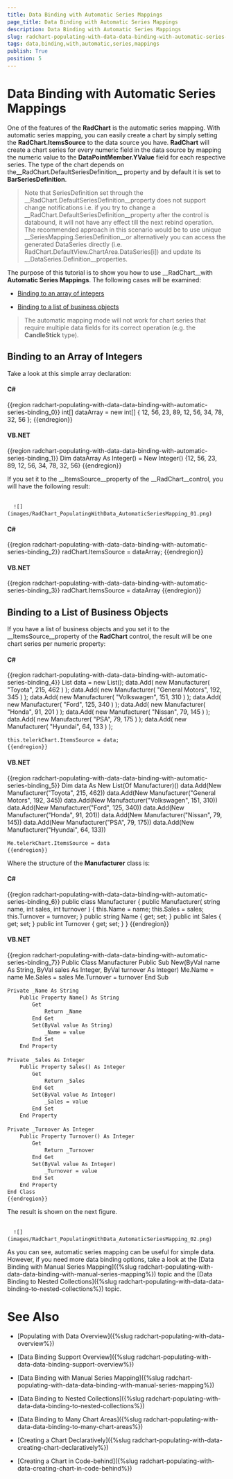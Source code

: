 ```yaml
---
title: Data Binding with Automatic Series Mappings
page_title: Data Binding with Automatic Series Mappings
description: Data Binding with Automatic Series Mappings
slug: radchart-populating-with-data-data-binding-with-automatic-series-binding
tags: data,binding,with,automatic,series,mappings
publish: True
position: 5
---
```


# Data Binding with Automatic Series Mappings



One of the features of the __RadChart__ is the automatic series mapping. With automatic series mapping, you can easily create a chart by simply setting the __RadChart.ItemsSource__ to the data source you have. __RadChart__ will create a chart series for every numeric field in the data source by mapping the numeric value to the __DataPointMember.YValue__ field for each respective series. The type of the chart depends on the__RadChart.DefaultSeriesDefinition__ property and by default it is set to __BarSeriesDefinition__.

>Note that SeriesDefinition set through the __RadChart.DefaultSeriesDefinition__property does not support change notifications i.e. if you try to change a __RadChart.DefaultSeriesDefinition__property after the control is databound, it will not have any effect till the next rebind operation. The recommended approach in this scenario would be to use unique __SeriesMapping.SeriesDefinition__or alternatively you can access the generated DataSeries directly (i.e. RadChart.DefaultView.ChartArea.DataSeries[i]) and update its __DataSeries.Definition__properties.

The purpose of this tutorial is to show you how to use __RadChart__with __Automatic Series Mappings__. The following cases will be examined:

* [Binding to an array of integers](#Binding_to_an_Array_of_Integers)

* [Binding to a list of business objects](#Binding_to_a_List_of_Business_Objects)

>The automatic mapping mode will not work for chart series that require multiple data fields for its correct operation (e.g. the __CandleStick__ type).

## Binding to an Array of Integers

Take a look at this simple array declaration:

#### __C#__

{{region radchart-populating-with-data-data-binding-with-automatic-series-binding_0}}
	int[] dataArray = new int[] { 12, 56, 23, 89, 12, 56, 34, 78, 32, 56 };
	{{endregion}}



#### __VB.NET__

{{region radchart-populating-with-data-data-binding-with-automatic-series-binding_1}}
	Dim dataArray As Integer() = New Integer() {12, 56, 23, 89, 12, 56, 34, 78, 32, 56}
	{{endregion}}



If you set it to the __ItemsSource__property of the __RadChart__control, you will have the following result:




         
      ![](images/RadChart_PopulatingWithData_AutomaticSeriesMapping_01.png)

#### __C#__

{{region radchart-populating-with-data-data-binding-with-automatic-series-binding_2}}
	radChart.ItemsSource = dataArray;
	{{endregion}}



#### __VB.NET__

{{region radchart-populating-with-data-data-binding-with-automatic-series-binding_3}}
	radChart.ItemsSource = dataArray
	{{endregion}}



## Binding to a List of Business Objects

If you have a list of business objects and you set it to the __ItemsSource__property of the __RadChart__ control, the result will be one chart series per numeric property:

#### __C#__

{{region radchart-populating-with-data-data-binding-with-automatic-series-binding_4}}
	List<Manufacturer> data = new List<Manufacturer>();
	data.Add( new Manufacturer( "Toyota", 215, 462 ) );
	data.Add( new Manufacturer( "General Motors", 192, 345 ) );
	data.Add( new Manufacturer( "Volkswagen", 151, 310 ) );
	data.Add( new Manufacturer( "Ford", 125, 340 ) );
	data.Add( new Manufacturer( "Honda", 91, 201 ) );
	data.Add( new Manufacturer( "Nissan", 79, 145 ) );
	data.Add( new Manufacturer( "PSA", 79, 175 ) );
	data.Add( new Manufacturer( "Hyundai", 64, 133 ) );
	
	this.telerkChart.ItemsSource = data;
	{{endregion}}



#### __VB.NET__

{{region radchart-populating-with-data-data-binding-with-automatic-series-binding_5}}
	Dim data As New List(Of Manufacturer)()
	data.Add(New Manufacturer("Toyota", 215, 462))
	data.Add(New Manufacturer("General Motors", 192, 345))
	data.Add(New Manufacturer("Volkswagen", 151, 310))
	data.Add(New Manufacturer("Ford", 125, 340))
	data.Add(New Manufacturer("Honda", 91, 201))
	data.Add(New Manufacturer("Nissan", 79, 145))
	data.Add(New Manufacturer("PSA", 79, 175))
	data.Add(New Manufacturer("Hyundai", 64, 133))
	
	Me.telerkChart.ItemsSource = data
	{{endregion}}



Where the structure of the __Manufacturer__ class is:

#### __C#__

{{region radchart-populating-with-data-data-binding-with-automatic-series-binding_6}}
	public class Manufacturer
	{
	    public Manufacturer( string name, int sales, int turnover )
	    {
	        this.Name = name;
	        this.Sales = sales;
	        this.Turnover = turnover;
	    }
	    public string Name
	    {
	        get;
	        set;
	    }
	    public int Sales
	    {
	        get;
	        set;
	    }
	    public int Turnover
	    {
	        get;
	        set;
	    }
	}
	{{endregion}}



#### __VB.NET__

{{region radchart-populating-with-data-data-binding-with-automatic-series-binding_7}}
	Public Class Manufacturer
	    Public Sub New(ByVal name As String, ByVal sales As Integer, ByVal turnover As Integer)
	        Me.Name = name
	        Me.Sales = sales
	        Me.Turnover = turnover
	    End Sub
	
	Private _Name As String
	    Public Property Name() As String
	        Get
	            Return _Name
	        End Get
	        Set(ByVal value As String)
	            _Name = value
	        End Set
	    End Property
	
	Private _Sales As Integer
	    Public Property Sales() As Integer
	        Get
	            Return _Sales
	        End Get
	        Set(ByVal value As Integer)
	            _Sales = value
	        End Set
	    End Property
	
	Private _Turnover As Integer
	    Public Property Turnover() As Integer
	        Get
	            Return _Turnover
	        End Get
	        Set(ByVal value As Integer)
	            _Turnover = value
	        End Set
	    End Property
	End Class
	{{endregion}}



The result is shown on the next figure.




         
      ![](images/RadChart_PopulatingWithData_AutomaticSeriesMapping_02.png)

As you can see, automatic series mapping can be useful for simple data. However, if you need more data binding options, take a look at the [Data Binding with Manual Series Mapping]({%slug radchart-populating-with-data-data-binding-with-manual-series-mapping%}) topic and the [Data Binding to Nested Collections]({%slug radchart-populating-with-data-data-binding-to-nested-collections%}) topic.

# See Also

 * [Populating with Data Overview]({%slug radchart-populating-with-data-overview%})

 * [Data Binding Support Overview]({%slug radchart-populating-with-data-data-binding-support-overview%})

 * [Data Binding with Manual Series Mapping]({%slug radchart-populating-with-data-data-binding-with-manual-series-mapping%})

 * [Data Binding to Nested Collections]({%slug radchart-populating-with-data-data-binding-to-nested-collections%})

 * [Data Binding to Many Chart Areas]({%slug radchart-populating-with-data-data-binding-to-many-chart-areas%})

 * [Creating a Chart Declaratively]({%slug radchart-populating-with-data-creating-chart-declaratively%})

 * [Creating a Chart in Code-behind]({%slug radchart-populating-with-data-creating-chart-in-code-behind%})
